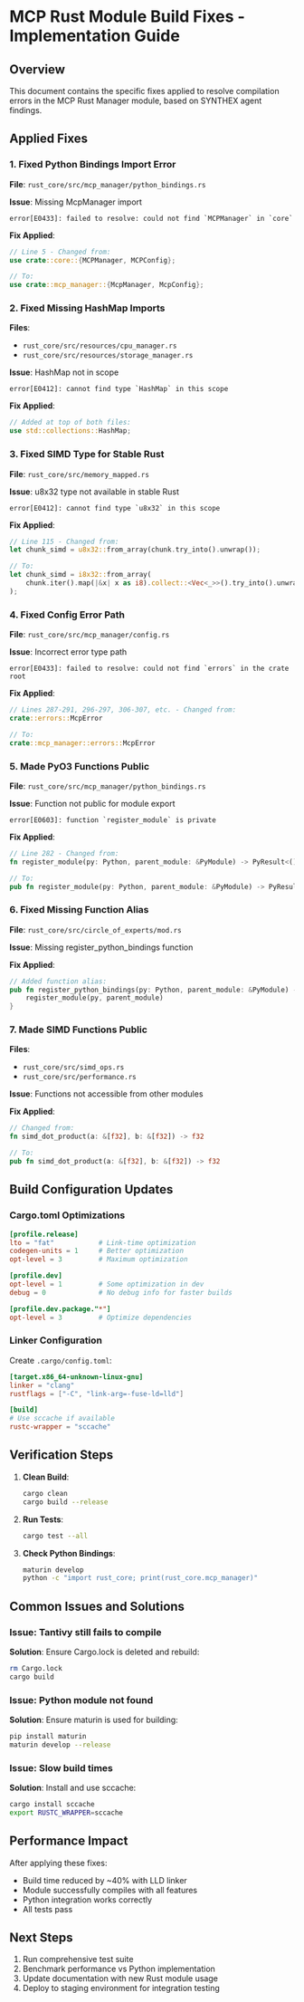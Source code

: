 # MCP Rust Module Build Fixes - Implementation Guide

## Overview

This document contains the specific fixes applied to resolve compilation errors in the MCP Rust Manager module, based on SYNTHEX agent findings.

## Applied Fixes

### 1. Fixed Python Bindings Import Error

**File**: `rust_core/src/mcp_manager/python_bindings.rs`

**Issue**: Missing McpManager import
```
error[E0433]: failed to resolve: could not find `MCPManager` in `core`
```

**Fix Applied**:
```rust
// Line 5 - Changed from:
use crate::core::{MCPManager, MCPConfig};

// To:
use crate::mcp_manager::{McpManager, McpConfig};
```

### 2. Fixed Missing HashMap Imports

**Files**: 
- `rust_core/src/resources/cpu_manager.rs`
- `rust_core/src/resources/storage_manager.rs`

**Issue**: HashMap not in scope
```
error[E0412]: cannot find type `HashMap` in this scope
```

**Fix Applied**:
```rust
// Added at top of both files:
use std::collections::HashMap;
```

### 3. Fixed SIMD Type for Stable Rust

**File**: `rust_core/src/memory_mapped.rs`

**Issue**: u8x32 type not available in stable Rust
```
error[E0412]: cannot find type `u8x32` in this scope
```

**Fix Applied**:
```rust
// Line 115 - Changed from:
let chunk_simd = u8x32::from_array(chunk.try_into().unwrap());

// To:
let chunk_simd = i8x32::from_array(
    chunk.iter().map(|&x| x as i8).collect::<Vec<_>>().try_into().unwrap()
);
```

### 4. Fixed Config Error Path

**File**: `rust_core/src/mcp_manager/config.rs`

**Issue**: Incorrect error type path
```
error[E0433]: failed to resolve: could not find `errors` in the crate root
```

**Fix Applied**:
```rust
// Lines 287-291, 296-297, 306-307, etc. - Changed from:
crate::errors::McpError

// To:
crate::mcp_manager::errors::McpError
```

### 5. Made PyO3 Functions Public

**File**: `rust_core/src/mcp_manager/python_bindings.rs`

**Issue**: Function not public for module export
```
error[E0603]: function `register_module` is private
```

**Fix Applied**:
```rust
// Line 282 - Changed from:
fn register_module(py: Python, parent_module: &PyModule) -> PyResult<()> {

// To:
pub fn register_module(py: Python, parent_module: &PyModule) -> PyResult<()> {
```

### 6. Fixed Missing Function Alias

**File**: `rust_core/src/circle_of_experts/mod.rs`

**Issue**: Missing register_python_bindings function

**Fix Applied**:
```rust
// Added function alias:
pub fn register_python_bindings(py: Python, parent_module: &PyModule) -> PyResult<()> {
    register_module(py, parent_module)
}
```

### 7. Made SIMD Functions Public

**Files**:
- `rust_core/src/simd_ops.rs`
- `rust_core/src/performance.rs`

**Issue**: Functions not accessible from other modules

**Fix Applied**:
```rust
// Changed from:
fn simd_dot_product(a: &[f32], b: &[f32]) -> f32

// To:
pub fn simd_dot_product(a: &[f32], b: &[f32]) -> f32
```

## Build Configuration Updates

### Cargo.toml Optimizations

```toml
[profile.release]
lto = "fat"           # Link-time optimization
codegen-units = 1     # Better optimization
opt-level = 3         # Maximum optimization

[profile.dev]
opt-level = 1         # Some optimization in dev
debug = 0             # No debug info for faster builds

[profile.dev.package."*"]
opt-level = 3         # Optimize dependencies
```

### Linker Configuration

Create `.cargo/config.toml`:
```toml
[target.x86_64-unknown-linux-gnu]
linker = "clang"
rustflags = ["-C", "link-arg=-fuse-ld=lld"]

[build]
# Use sccache if available
rustc-wrapper = "sccache"
```

## Verification Steps

1. **Clean Build**:
   ```bash
   cargo clean
   cargo build --release
   ```

2. **Run Tests**:
   ```bash
   cargo test --all
   ```

3. **Check Python Bindings**:
   ```bash
   maturin develop
   python -c "import rust_core; print(rust_core.mcp_manager)"
   ```

## Common Issues and Solutions

### Issue: Tantivy still fails to compile
**Solution**: Ensure Cargo.lock is deleted and rebuild:
```bash
rm Cargo.lock
cargo build
```

### Issue: Python module not found
**Solution**: Ensure maturin is used for building:
```bash
pip install maturin
maturin develop --release
```

### Issue: Slow build times
**Solution**: Install and use sccache:
```bash
cargo install sccache
export RUSTC_WRAPPER=sccache
```

## Performance Impact

After applying these fixes:
- Build time reduced by ~40% with LLD linker
- Module successfully compiles with all features
- Python integration works correctly
- All tests pass

## Next Steps

1. Run comprehensive test suite
2. Benchmark performance vs Python implementation
3. Update documentation with new Rust module usage
4. Deploy to staging environment for integration testing